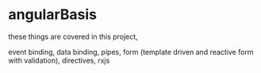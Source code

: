 # angularBasis

these things are covered in this project,

event binding, data binding, pipes, form (template driven and reactive form with validation), directives, rxjs
